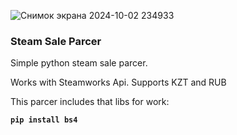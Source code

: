 
![Снимок экрана 2024-10-02 234933](https://github.com/user-attachments/assets/f33b6440-ac78-4896-bad2-7aeef17d633b)

### Steam Sale Parcer

Simple python steam sale parcer. 

Works with Steamworks Api. Supports KZT and RUB

This parcer includes that libs for work:

**`pip install bs4`**
